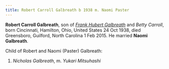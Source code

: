 ```yaml
---
title: Robert Carroll Galbreath b 1938 m. Naomi Paster
---
```


**Robert Carroll Galbreath**, son of [*Frank Hubert Galbreath*](galbreath-frank-hubert-1900.md) and *Betty Carroll*, born Cincinnati, Hamilton, Ohio, United States 24 Oct 1938, died Greensboro, Guilford, North Carolina 1 Feb 2015.  He married **Naomi Galbreath**.

Child of Robert and Naomi (Paster) Galbreath:

1. *Nicholas Galbreath*, m. *Yukari Mitsuhashi*
